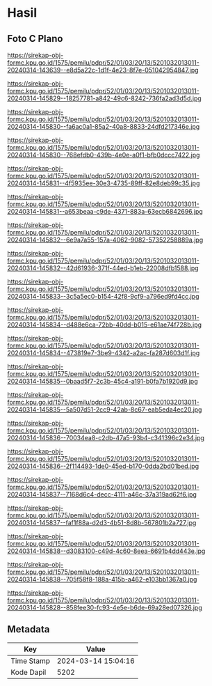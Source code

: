 # Hasil

## Foto C Plano

https://sirekap-obj-formc.kpu.go.id/1575/pemilu/pdpr/52/01/03/20/13/5201032013011-20240314-143639--e8d5a22c-1d1f-4e23-8f7e-051042954847.jpg

https://sirekap-obj-formc.kpu.go.id/1575/pemilu/pdpr/52/01/03/20/13/5201032013011-20240314-145829--18257781-a842-49c6-8242-736fa2ad3d5d.jpg

https://sirekap-obj-formc.kpu.go.id/1575/pemilu/pdpr/52/01/03/20/13/5201032013011-20240314-145830--fa6ac0a1-85a2-40a8-8833-24dfd217346e.jpg

https://sirekap-obj-formc.kpu.go.id/1575/pemilu/pdpr/52/01/03/20/13/5201032013011-20240314-145830--768efdb0-439b-4e0e-a0f1-bfb0dccc7422.jpg

https://sirekap-obj-formc.kpu.go.id/1575/pemilu/pdpr/52/01/03/20/13/5201032013011-20240314-145831--4f5935ee-30e3-4735-89ff-82e8deb99c35.jpg

https://sirekap-obj-formc.kpu.go.id/1575/pemilu/pdpr/52/01/03/20/13/5201032013011-20240314-145831--a653beaa-c9de-4371-883a-63ecb6842696.jpg

https://sirekap-obj-formc.kpu.go.id/1575/pemilu/pdpr/52/01/03/20/13/5201032013011-20240314-145832--6e9a7a55-157a-4062-9082-57352258889a.jpg

https://sirekap-obj-formc.kpu.go.id/1575/pemilu/pdpr/52/01/03/20/13/5201032013011-20240314-145832--42d61936-371f-44ed-b1eb-22008dfb1588.jpg

https://sirekap-obj-formc.kpu.go.id/1575/pemilu/pdpr/52/01/03/20/13/5201032013011-20240314-145833--3c5a5ec0-b154-42f8-9cf9-a796ed9fd4cc.jpg

https://sirekap-obj-formc.kpu.go.id/1575/pemilu/pdpr/52/01/03/20/13/5201032013011-20240314-145834--d488e6ca-72bb-40dd-b015-e61ae74f728b.jpg

https://sirekap-obj-formc.kpu.go.id/1575/pemilu/pdpr/52/01/03/20/13/5201032013011-20240314-145834--473819e7-3be9-4342-a2ac-fa287d603d1f.jpg

https://sirekap-obj-formc.kpu.go.id/1575/pemilu/pdpr/52/01/03/20/13/5201032013011-20240314-145835--0baad5f7-2c3b-45c4-a191-b0fa7b1920d9.jpg

https://sirekap-obj-formc.kpu.go.id/1575/pemilu/pdpr/52/01/03/20/13/5201032013011-20240314-145835--5a507d51-2cc9-42ab-8c67-eab5eda4ec20.jpg

https://sirekap-obj-formc.kpu.go.id/1575/pemilu/pdpr/52/01/03/20/13/5201032013011-20240314-145836--70034ea8-c2db-47a5-93b4-c341396c2e34.jpg

https://sirekap-obj-formc.kpu.go.id/1575/pemilu/pdpr/52/01/03/20/13/5201032013011-20240314-145836--2f114493-1de0-45ed-b170-0dda2bd01bed.jpg

https://sirekap-obj-formc.kpu.go.id/1575/pemilu/pdpr/52/01/03/20/13/5201032013011-20240314-145837--7168d6c4-decc-4111-a46c-37a319ad62f6.jpg

https://sirekap-obj-formc.kpu.go.id/1575/pemilu/pdpr/52/01/03/20/13/5201032013011-20240314-145837--faf1f88a-d2d3-4b51-8d8b-567801b2a727.jpg

https://sirekap-obj-formc.kpu.go.id/1575/pemilu/pdpr/52/01/03/20/13/5201032013011-20240314-145838--d3083100-c49d-4c60-8eea-6691b4dd443e.jpg

https://sirekap-obj-formc.kpu.go.id/1575/pemilu/pdpr/52/01/03/20/13/5201032013011-20240314-145838--705f58f8-188a-415b-a462-e103bb1367a0.jpg

https://sirekap-obj-formc.kpu.go.id/1575/pemilu/pdpr/52/01/03/20/13/5201032013011-20240314-145828--858fee30-fc93-4e5e-b6de-69a28ed07326.jpg


## Metadata

| Key        | Value               |
| ---------- | ------------------- |
| Time Stamp | 2024-03-14 15:04:16 |
| Kode Dapil | 5202                |




